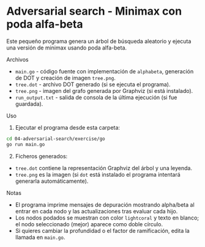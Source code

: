 # Adversarial search - Minimax con poda alfa-beta

Este pequeño programa genera un árbol de búsqueda aleatorio y ejecuta una versión de minimax usando poda alfa-beta.

Archivos
- `main.go` - código fuente con implementación de `alphabeta`, generación de DOT y creación de imagen `tree.png`.
- `tree.dot` - archivo DOT generado (si se ejecuta el programa).
- `tree.png` - imagen del grafo generada por Graphviz (si está instalado).
- `run_output.txt` - salida de consola de la última ejecución (si fue guardada).

Uso

1) Ejecutar el programa desde esta carpeta:

```bash
cd 04-adversarial-search/exercise/go
go run main.go
```

2) Ficheros generados:
- `tree.dot` contiene la representación Graphviz del árbol y una leyenda.
- `tree.png` es la imagen (si `dot` está instalado el programa intentará generarla automáticamente).

Notas
- El programa imprime mensajes de depuración mostrando alpha/beta al entrar en cada nodo y las actualizaciones tras evaluar cada hijo.
- Los nodos podados se muestran con color `lightcoral` y texto en blanco; el nodo seleccionado (mejor) aparece como doble círculo.
- Si quieres cambiar la profundidad o el factor de ramificación, edita la llamada en `main.go`.
